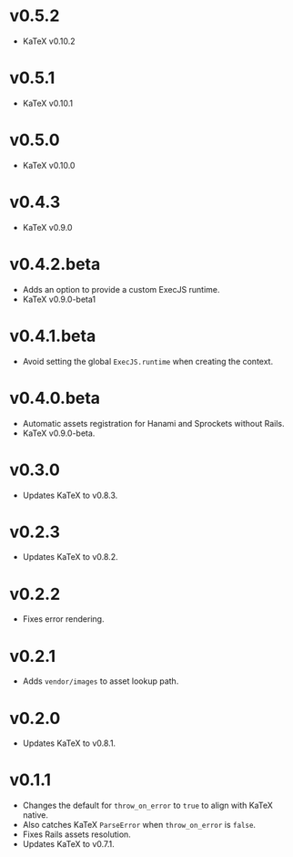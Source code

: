 # v0.5.2

* KaTeX v0.10.2

# v0.5.1

* KaTeX v0.10.1

# v0.5.0

* KaTeX v0.10.0

# v0.4.3

* KaTeX v0.9.0

# v0.4.2.beta

* Adds an option to provide a custom ExecJS runtime.
* KaTeX v0.9.0-beta1

# v0.4.1.beta

* Avoid setting the global `ExecJS.runtime` when creating the context.

# v0.4.0.beta

* Automatic assets registration for Hanami and Sprockets without Rails.
* KaTeX v0.9.0-beta.

# v0.3.0

* Updates KaTeX to v0.8.3.

# v0.2.3

* Updates KaTeX to v0.8.2.

# v0.2.2

* Fixes error rendering.

# v0.2.1

* Adds `vendor/images` to asset lookup path.

# v0.2.0

* Updates KaTeX to v0.8.1.

# v0.1.1

* Changes the default for `throw_on_error` to `true` to align with KaTeX native.
* Also catches KaTeX `ParseError` when `throw_on_error` is `false`.
* Fixes Rails assets resolution.
* Updates KaTeX to v0.7.1.
